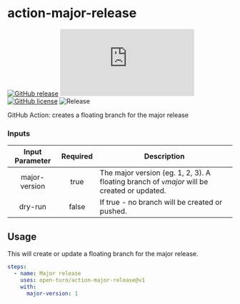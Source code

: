 # action-major-release

[![GitHub release](https://img.shields.io/github/release/Naereen/StrapDown.js.svg)](https://GitHub.com/Naereen/StrapDown.js/releases/)
[![GitHub latest commit](https://badgen.net/github/last-commit/Naereen/Strapdown.js)](https://GitHub.com/Naereen/StrapDown.js/commit/)
[![GitHub license](https://img.shields.io/github/license/Naereen/StrapDown.js.svg)](https://github.com/Naereen/StrapDown.js/blob/master/LICENSE)
![Release](https://github.com/open-turo/action-major-release/actions/workflows/release.yaml/badge.svg)

GitHub Action: creates a floating branch for the major release

### Inputs

| Input Parameter | Required | Description                                                                                  |
| :-------------: | :------: | -------------------------------------------------------------------------------------------- |
|  major-version  |   true   | The major version (eg. 1, 2, 3). A floating branch of `v`_major_ will be created or updated. |
|     dry-run     |  false   | If true - no branch will be created or pushed.                                               |

## Usage

This will create or update a floating branch for the major release.

```yaml
steps:
  - name: Major release
    uses: open-turo/action-major-release@v1
    with:
      major-version: 1
```
